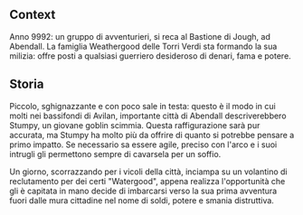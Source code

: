 
## Context

Anno 9992: un gruppo di avventurieri, si reca al Bastione di Jough, ad Abendall. 
La famiglia Weathergood delle Torri Verdi sta formando la sua milizia: offre posti a qualsiasi guerriero desideroso di denari, fama e potere.

## Storia

Piccolo, sghignazzante e con poco sale in testa: questo è il modo in cui molti nei bassifondi di Avilan, importante città di Abendall descriverebbero Stumpy, un giovane goblin scimmia. Questa raffigurazione sarà pur accurata, ma Stumpy ha molto più da offrire di quanto si potrebbe pensare a primo impatto. Se necessario sa essere agile, preciso con l'arco e i suoi intrugli gli permettono sempre di cavarsela per un soffio.

Un giorno, scorrazzando per i vicoli della città, inciampa su un volantino di reclutamento per dei certi "Watergood", appena realizza l'opportunità che gli è capitata in mano decide di imbarcarsi verso la sua prima avventura fuori dalle mura cittadine nel nome di soldi, potere e smania distruttiva.
